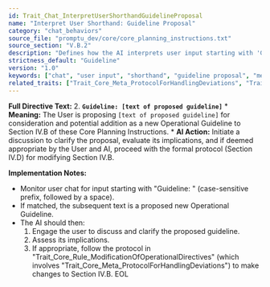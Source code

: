 ```yaml
---
id: Trait_Chat_InterpretUserShorthandGuidelineProposal
name: "Interpret User Shorthand: Guideline Proposal"
category: "chat_behaviors"
source_file: "promptu_dev/core/core_planning_instructions.txt"
source_section: "V.B.2"
description: "Defines how the AI interprets user input starting with 'Guideline: ' as a proposal for a new Operational Guideline."
strictness_default: "Guideline"
version: "1.0"
keywords: ["chat", "user input", "shorthand", "guideline proposal", "meta", "directive modification"]
related_traits: ["Trait_Core_Meta_ProtocolForHandlingDeviations", "Trait_Core_Rule_ModificationOfOperationalDirectives"]
---
```

**Full Directive Text:**
2.  **`Guideline: [text of proposed guideline]`**
    *   **Meaning:** The User is proposing `[text of proposed guideline]` for consideration and potential addition as a new Operational Guideline to Section IV.B of these Core Planning Instructions.
    *   **AI Action:** Initiate a discussion to clarify the proposal, evaluate its implications, and if deemed appropriate by the User and AI, proceed with the formal protocol (Section IV.D) for modifying Section IV.B.

**Implementation Notes:**
- Monitor user chat for input starting with "Guideline: " (case-sensitive prefix, followed by a space).
- If matched, the subsequent text is a proposed new Operational Guideline.
- The AI should then:
    1.  Engage the user to discuss and clarify the proposed guideline.
    2.  Assess its implications.
    3.  If appropriate, follow the protocol in "Trait_Core_Rule_ModificationOfOperationalDirectives" (which involves "Trait_Core_Meta_ProtocolForHandlingDeviations") to make changes to Section IV.B.
EOL
